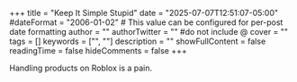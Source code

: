 +++
title = "Keep It Simple Stupid"
date = "2025-07-07T12:51:07-05:00"
#dateFormat = "2006-01-02" # This value can be configured for per-post date formatting
author = ""
authorTwitter = "" #do not include @
cover = ""
tags = []
keywords = ["", ""]
description = ""
showFullContent = false
readingTime = false
hideComments = false
+++

Handling products on Roblox is a pain.
